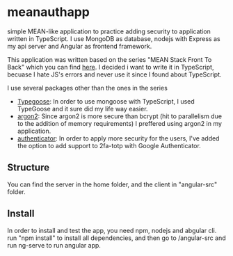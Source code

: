 # meanauthapp
simple MEAN-like application to practice adding security to application written in TypeScript.
I use MongoDB as database, nodejs with Express as my api server and Angular as frontend framework.

This application was written based on the series "MEAN Stack Front To Back" which you can find [here](https://www.youtube.com/playlist?list=PLillGF-RfqbZMNtaOXJQiDebNXjVapWPZ).
I decided i want to write it in TypeScript, becuase I hate JS's errors and never use it since I found about TypeScript.

I use several packages other than the ones in the series
* [Typegoose](https://github.com/szokodiakos/typegoose): In order to use mongoose with TypeScript, I used TypeGoose and it sure did my life way easier.
* [argon2](https://github.com/ranisalt/node-argon2): Since argon2 is more secure than bcrypt (hit to parallelism due to the addition of memory requirements) I preffered using argon2 in my application.
* [authenticator](https://git.daplie.com/Daplie/node-authenticator): In order to apply more security for the users, I've added the option to add support to 2fa-totp with Google Authenticator.

## Structure
You can find the server in the home folder, and the client in "angular-src" folder.

## Install
In order to install and test the app, you need npm, nodejs and abgular cli. run "npm install" to install all dependencies, and then go to /angular-src and run ng-serve to run angular app. 
